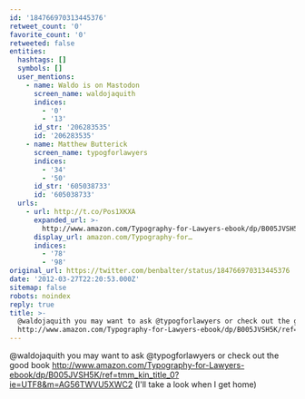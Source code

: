 ```yaml
---
id: '184766970313445376'
retweet_count: '0'
favorite_count: '0'
retweeted: false
entities:
  hashtags: []
  symbols: []
  user_mentions:
    - name: Waldo is on Mastodon
      screen_name: waldojaquith
      indices:
        - '0'
        - '13'
      id_str: '206283535'
      id: '206283535'
    - name: Matthew Butterick
      screen_name: typogforlawyers
      indices:
        - '34'
        - '50'
      id_str: '605038733'
      id: '605038733'
  urls:
    - url: http://t.co/Pos1XKXA
      expanded_url: >-
        http://www.amazon.com/Typography-for-Lawyers-ebook/dp/B005JVSH5K/ref=tmm_kin_title_0?ie=UTF8&m=AG56TWVU5XWC2
      display_url: amazon.com/Typography-for…
      indices:
        - '78'
        - '98'
original_url: https://twitter.com/benbalter/status/184766970313445376
date: '2012-03-27T22:20:53.000Z'
sitemap: false
robots: noindex
reply: true
title: >-
  @waldojaquith you may want to ask @typogforlawyers or check out the good book
  http://www.amazon.com/Typography-for-Lawyers-ebook/dp/B005JVSH5K/ref=tmm_kin_title_0?ie=UTF8&m=AG56TWVU5XWC2…
---
```


@waldojaquith you may want to ask @typogforlawyers or check out the good book http://www.amazon.com/Typography-for-Lawyers-ebook/dp/B005JVSH5K/ref=tmm_kin_title_0?ie=UTF8&m=AG56TWVU5XWC2 (I'll take a look when I get home)